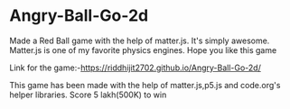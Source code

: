 # Angry-Ball-Go-2d
Made a Red Ball  game with  the help of matter.js. It's simply awesome. Matter.js is one of my favorite physics engines. Hope you like this game




Link for the game:-https://riddhijit2702.github.io/Angry-Ball-Go-2d/





This game has been made with the help of matter.js,p5.js and code.org's helper libraries. Score 5 lakh(500K) to win
